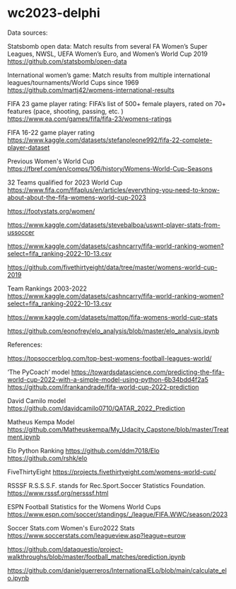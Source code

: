 # wc2023-delphi

Data sources:

Statsbomb open data:
Match results from several FA Women’s Super Leagues, NWSL, UEFA Women’s Euro, and Women’s World Cup 2019
https://github.com/statsbomb/open-data

International women’s game:
Match results from multiple international leagues/tournaments/World Cups since 1969
https://github.com/martj42/womens-international-results

FIFA 23 game player rating:
FIFA’s list of 500+ female players, rated on 70+ features (pace, shooting, passing, etc. )
https://www.ea.com/games/fifa/fifa-23/womens-ratings

FIFA 16-22 game player rating
https://www.kaggle.com/datasets/stefanoleone992/fifa-22-complete-player-dataset

Previous Women's World Cup
https://fbref.com/en/comps/106/history/Womens-World-Cup-Seasons

32 Teams qualified for 2023 World Cup
https://www.fifa.com/fifaplus/en/articles/everything-you-need-to-know-about-about-the-fifa-womens-world-cup-2023 

https://footystats.org/women/

https://www.kaggle.com/datasets/stevebalboa/uswnt-player-stats-from-ussoccer

https://www.kaggle.com/datasets/cashncarry/fifa-world-ranking-women?select=fifa_ranking-2022-10-13.csv

https://github.com/fivethirtyeight/data/tree/master/womens-world-cup-2019

Team Rankings 2003-2022
https://www.kaggle.com/datasets/cashncarry/fifa-world-ranking-women?select=fifa_ranking-2022-10-13.csv

https://www.kaggle.com/datasets/mattop/fifa-womens-world-cup-stats

https://github.com/eonofrey/elo_analysis/blob/master/elo_analysis.ipynb
   
  

References:

https://topsoccerblog.com/top-best-womens-football-leagues-world/

‘The PyCoach’ model
https://towardsdatascience.com/predicting-the-fifa-world-cup-2022-with-a-simple-model-using-python-6b34bdd4f2a5
https://github.com/ifrankandrade/fifa-world-cup-2022-prediction

David Camilo model
https://github.com/davidcamilo0710/QATAR_2022_Prediction

Matheus Kempa Model
https://github.com/Matheuskempa/My_Udacity_Capstone/blob/master/Treatment.ipynb

Elo Python Ranking
https://github.com/ddm7018/Elo
https://github.com/rshk/elo

FiveThirtyEight 
https://projects.fivethirtyeight.com/womens-world-cup/

RSSSF R.S.S.S.F. stands for Rec.Sport.Soccer Statistics Foundation. 
https://www.rsssf.org/nersssf.html

ESPN Football Statistics for the Womens World Cups
https://www.espn.com/soccer/standings/_/league/FIFA.WWC/season/2023

Soccer Stats.com Women's Euro2022 Stats
https://www.soccerstats.com/leagueview.asp?league=eurow

https://github.com/dataquestio/project-walkthroughs/blob/master/football_matches/prediction.ipynb

https://github.com/danielguerreros/InternationalELo/blob/main/calculate_elo.ipynb

